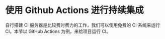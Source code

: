 # 使用 Github Actions 进行持续集成

自行搭建 CI 服务器是比较费时费力的工作，我们可以使用免费的 CI 系统来运行 CI。本节以 GitHub Actions 为例，来给项目运行 CI。